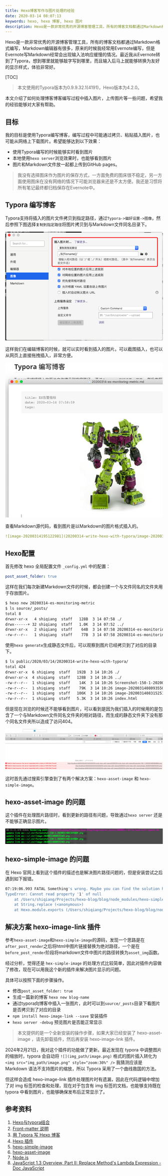 ```yaml
---
title: Hexo博客写作与图片处理的经验
date: 2020-03-14 08:07:13
keywords: hexo, hexo 博客, hexo 图片
description: Hexo是一款非常优秀的开源博客管理工具，所有的博客文档都通过Markdown格式编写，Markdown编辑器有很多，原来的时候我经常用Evernote编写，但是Evernote写Markdown经常会出现输入法响应缓慢的情况。最近我从Evernote转到了Typora，想到哪里就能够敲字写到哪里，而且输入后马上就能够转换为友好的显示样式，体验非常好。
---
```


Hexo是一款非常优秀的开源博客管理工具，所有的博客文档都通过Markdown格式编写，Markdown编辑器有很多，原来的时候我经常用Evernote编写，但是Evernote写Markdown经常会出现输入法响应缓慢的情况。最近我从Evernote转到了Typora，想到哪里就能够敲字写到哪里，而且输入后马上就能够转换为友好的显示样式，体验非常好。

<!-- more -->

[TOC]

> 本文使用的Typora版本为0.9.9.32.1(4191)，Hexo版本为4.2.0。

本文介绍了如何处理博客博客编写过程中插入图片，上传图片等一些问题，希望我的经验能够对大家有帮助。

## 目标

我的目标是使用Typora编写博客，编写过程中可能通过拷贝、粘贴插入图片，也可能从网络上下载图片。希望能够达到以下效果：

* 使用Typora编写的时候能够实时看到图片
* 本地使用`hexo server`浏览效果时，也能够看到图片
* 图片和Markdown文件放一起都上传到GitHub pages。

> 我没有选择图床作为图片的保存方式，一方面免费的图床很不稳定，另一方面使用图床在没有网络的情况下可能浏览器来还是不太方便。我还是习惯将所有笔记最终都归档保存在Evernote中。

## Typora 编写博客

Typora支持将插入的图片文件拷贝到指定路径，通过`Typora->偏好设置->图像`，然后参照下图选择`复制到指定路径`将图片拷贝到与Markdown文件同名目录下。

![image-20200314080935503](20200314-write-hexo-with-typora/image-20200314080935503.png)

这样我们在编辑博客的时候，就可以实时看到插入的图片。可以截图插入，也可以从网页上直接拖拽插入，非常方便。

![image-20200314195122981](20200314-write-hexo-with-typora/image-20200314195122981.png)

查看Markdown源代码，看到图片是以Markdown的图片格式插入的。

```yaml
![image-20200314195122981](20200314-write-hexo-with-typora/image-20200314195122981.png)
```



## Hexo配置

首先修改 hexo 全局配置文件 `_config.yml` 中的配置：

```yaml
post_asset_folder: true
```
这样在我们每次新建Markdown文件的时候，都会创建一个与文件同名的文件夹用于存放图片。
```sh
$ hexo new 20200314-es-monitoring-metric
$ ls source/_posts/
total 8
drwxr-xr-x   4 shiqiang  staff   128B  3 14 07:58 ./
drwx------+ 32 shiqiang  staff   1.0K  3 14 07:52 ../
drwxr-xr-x   2 shiqiang  staff    64B  3 14 07:58 20200314-es-monitoring-metric/
-rw-r--r--   1 shiqiang  staff    77B  3 14 07:58 20200314-es-monitoring-metric.md
```

使用`hexo generate`生成静态文件后，可以观察到图片已经拷贝到了对应的目录下。

```sh
$ ls public/2020/03/14/20200314-write-hexo-with-typora/
total 424
drwxr-xr-x  6 shiqiang  staff   192B  3 14 10:26 ./
drwxr-xr-x  4 shiqiang  staff   128B  3 14 10:26 ../
-rw-r--r--  1 shiqiang  staff    14K  3 14 10:26 Screenshot-150-1-20200314081849804.png
-rw-r--r--  1 shiqiang  staff    79K  3 14 10:26 image-20200314080935503.png
-rw-r--r--  1 shiqiang  staff   106K  3 14 10:26 image-20200314083152512.png
-rw-r--r--  1 shiqiang  staff   5.3K  3 14 10:26 index.html
```

但是现在浏览的时候还不能够看到图片，可以看到是因为我们插入的时候用的是包含了一个与Markdown文件同名文件夹的相对路径，而生成的静态文件夹下没有那个同名文件夹所以造成了访问404。



![image-20200314103033223](20200314-write-hexo-with-typora/image-20200314103033223.png)

这时首先通过搜索引擎查到了有两个解决方案：`hexo-asset-image` 和 `hexo-simple-image`。

## hexo-asset-image 的问题

这个插件在处理图片路径时，看到更新的路径有问题，导致通过`hexo server` 还是不能够正确显示图片。

![image-20200314083152512](20200314-write-hexo-with-typora/image-20200314083152512.png)

## hexo-simple-image 的问题

在 Hexo 官网上看到这个插件的描述也是解决图片路径问题的，但是安装尝试之后遇到如下报错。

```sh
07:19:06.993 FATAL Something's wrong. Maybe you can find the solution here: https://hexo.io/docs/troubleshooting.html
TypeError: Cannot read property '1' of null
    at /Users/shiqiang/Projects/hexo-blog/blog/node_modules/hexo-simple-image/lib/index.js:9:20
    at String.replace (<anonymous>)
    at Hexo.module.exports (/Users/shiqiang/Projects/hexo-blog/blog/node_modules/hexo-simple-image/lib/index.js:2:31)
```

## 解决方案 hexo-image-link 插件

参考`hexo-asset-image`和`hexo-simple-image`的源码，发现一个思路是在`after_post_render`之后将html中图片链接替换为绝对路径，一个是在`before_post_render`阶段将markdown文件中图片的路径转换为`asset_img`函数。

经过分析，觉得还是 `hex-simple-image` 的处理方式比较简单，因此对插件内容做了修改，现在可以用我这个新的插件来解决图片显示的问题。

具体可以按照下面的步骤操作。

* 修改`post_asset_folder: true`
* 生成一篇新的博客 `hexo new blog-name`
* 通过typora向博客中插入一张图片，此时可以到`source/_posts`目录下看图片是否拷贝到了对应的目录
* `npm install hexo-image-link --save` 安装插件
* `hexo server -debug` 预览图片是否能正常显示

> 本文提供的是一个全新安装的操作步骤，如果大家已经安装了 hexo-asset-image ，请先卸载插件，然后再安装 hexo-image-link 插件。

2024年2月21日，我对这个插件的功能做了更新。最近发现在 typora 中调整图片的缩放时，typora 会自动将 `![](img_path/image.png)` 格式的图片插入转化为 `<img src="img_path/image.png" style="zoom:30%" />` 我猜测应该是 Markdown 语法不支持图片的缩放，所以 Typora 采用了一个曲线救国的方法。

但这样会造成 hexo-image-link 插件处理图片时有遗漏，因此在代码逻辑中增加了对 img 标签的检查和处理，现在对于包含有 img 标签的文档，也能够支持既在 typora 中看到图片，也能够确保发布后正常显示了。

## 参考资料

1. [Hexo与typora结合](https://www.jianshu.com/p/81a40a2c6514)
2. [Front-matter 说明](https://hexo.io/zh-cn/docs/front-matter.html)
3. [用 Typora 写 Hexo 博客](https://zhangnew.com/Typora-Hexo.html)
4. [Hexo 插件](https://hexo.io/zh-cn/docs/plugins.html)
5. [hexo-simple-image](https://github.com/Aragakiiii/hexo-simple-image)
6. [hexo-asset-image](https://github.com/xcodebuild/hexo-asset-image)
7. [Node.js](https://nodejs.org/en/)
8. [JavaScript 1.3 Overview, Part II: Replace Method's Lambda Expression - Doc JavaScript](http://webreference.com/js/column26/lambda.html)

